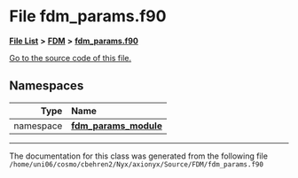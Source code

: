 
# File fdm\_params.f90


[**File List**](files.md) **>** [**FDM**](dir_43b815edcf2a06ee60d8a45cc6c77fb8.md) **>** [**fdm\_params.f90**](fdm__params_8f90.md)

[Go to the source code of this file.](fdm__params_8f90_source.md)












## Namespaces

| Type | Name |
| ---: | :--- |
| namespace | [**fdm\_params\_module**](namespacefdm__params__module.md) <br> |















------------------------------
The documentation for this class was generated from the following file `/home/uni06/cosmo/cbehren2/Nyx/axionyx/Source/FDM/fdm_params.f90`
